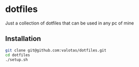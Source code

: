 # dotfiles
Just a collection of dotfiles that can be used in any pc of mine

## Installation

```sh
git clone git@github.com:valotas/dotfiles.git
cd dotfiles
./setup.sh
```
